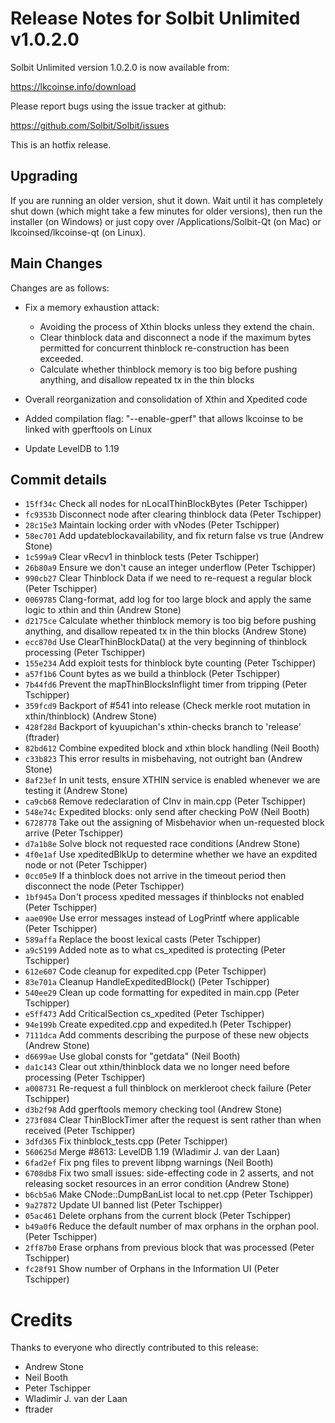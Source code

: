 Release Notes for Solbit Unlimited v1.0.2.0
============================================

Solbit Unlimited version 1.0.2.0 is now available from:

  <https://lkcoinse.info/download>

Please report bugs using the issue tracker at github:

  <https://github.com/Solbit/Solbit/issues>

This is an hotfix release.

Upgrading
---------

If you are running an older version, shut it down. Wait until it has completely
shut down (which might take a few minutes for older versions), then run the
installer (on Windows) or just copy over /Applications/Solbit-Qt (on Mac) or
lkcoinsed/lkcoinse-qt (on Linux).

Main Changes
------------

Changes are as follows:

- Fix a memory exhaustion attack:
  * Avoiding the process of Xthin blocks unless they extend the chain.
  * Clear thinblock data and disconnect a node if the maximum bytes permitted for concurrent thinblock re-construction has been exceeded.
  * Calculate whether thinblock memory is too big before pushing anything, and disallow repeated tx in the thin blocks

- Overall reorganization and consolidation of Xthin and Xpedited code

- Added compilation flag: "--enable-gperf" that allows lkcoinse to be linked with gperftools on Linux

- Update LevelDB to 1.19

Commit details
--------------

- `15ff34c` Check all nodes for nLocalThinBlockBytes (Peter Tschipper)
- `fc9353b` Disconnect node after clearing thinblock data (Peter Tschipper)
- `28c15e3` Maintain locking order with vNodes (Peter Tschipper)
- `58ec701` Add updateblockavailability, and fix return false vs true (Andrew Stone)
- `1c599a9` Clear vRecv1 in thinblock tests (Peter Tschipper)
- `26b80a9` Ensure we don't cause an integer underflow (Peter Tschipper)
- `990cb27` Clear Thinblock Data if we need to re-request a regular block (Peter Tschipper)
- `0069785` Clang-format, add log for too large block and apply the same logic to xthin and thin (Andrew Stone)
- `d2175ce` Calculate whether thinblock memory is too big before pushing anything, and disallow repeated tx in the thin blocks (Andrew Stone)
- `ecc870d` Use ClearThinBlockData() at the very beginning of thinblock processing (Peter Tschipper)
- `155e234` Add exploit tests for thinblock byte counting (Peter Tschipper)
- `a57f1b6` Count bytes as we build a thinblock (Peter Tschipper)
- `7b44fd6` Prevent the mapThinBlocksInflight timer from tripping (Peter Tschipper)
- `359fcd9` Backport of #541 into release (Check merkle root mutation in xthin/thinblock) (Andrew Stone)
- `428f28d` Backport of kyuupichan's xthin-checks branch to 'release' (ftrader)
- `82bd612` Combine expedited block and xthin block handling (Neil Booth)
- `c33b823` This error results in misbehaving, not outright ban (Andrew Stone)
- `8af23ef` In unit tests, ensure XTHIN service is enabled whenever we are testing it (Andrew Stone)
- `ca9cb68` Remove redeclaration of CInv in main.cpp (Peter Tschipper)
- `548e74c` Expedited blocks: only send after checking PoW (Neil Booth)
- `6728778` Take out the assigning of Misbehavior when un-requested block arrive (Peter Tschipper)
- `d7a1b8e` Solve block not requested race conditions (Andrew Stone)
- `4f0e1af` Use xpeditedBlkUp to determine whether we have an expdited node or not (Peter Tschipper)
- `0cc05e9` If a thinblock does not arrive in the timeout period then disconnect the node (Peter Tschipper)
- `1bf945a` Don't process xpedited messages if thinblocks not enabled (Peter Tschipper)
- `aae090e` Use error messages instead of LogPrintf where applicable (Peter Tschipper)
- `589affa` Replace the boost lexical casts (Peter Tschipper)
- `a9c5199` Added note as to what cs_xpedited is protecting (Peter Tschipper)
- `612e607` Code cleanup for expedited.cpp (Peter Tschipper)
- `83e701a` Cleanup HandleExpeditedBlock() (Peter Tschipper)
- `540ee29` Clean up code formatting for expedited in main.cpp (Peter Tschipper)
- `e5ff473` Add CriticalSection cs_xpedited (Peter Tschipper)
- `94e199b` Create expedited.cpp and expedited.h (Peter Tschipper)
- `7111dca` Add comments describing the purpose of these new objects (Andrew Stone)
- `d6699ae` Use global consts for "getdata" (Neil Booth)
- `da1c143` Clear out xthin/thinblock data we no longer need before processing (Peter Tschipper)
- `a008731` Re-request a full thinblock on merkleroot check failure (Peter Tschipper)
- `d3b2f98` Add gperftools memory checking tool (Andrew Stone)
- `273f084` Clear ThinBlockTimer after the request is sent rather than when  received (Peter Tschipper)
- `3dfd365` Fix thinblock_tests.cpp (Peter Tschipper)
- `560625d` Merge #8613: LevelDB 1.19 (Wladimir J. van der Laan)
- `6fad2ef` Fix png files to prevent libpng warnings (Neil Booth)
- `6708db8` Fix two small issues: side-effecting code in 2 asserts, and not releasing socket resources in an error condition (Andrew Stone)
- `b6cb5a6` Make CNode::DumpBanList local to net.cpp (Peter Tschipper)
- `9a27872` Update UI banned list (Peter Tschipper)
- `05ac461` Delete orphans from the current block (Peter Tschipper)
- `b49a0f6` Reduce the default number of max orphans in the orphan pool. (Peter Tschipper)
- `2ff87b0` Erase orphans from previous block that was processed (Peter Tschipper)
- `fc28f91` Show number of Orphans in the Information UI (Peter Tschipper)

Credits
=======

Thanks to everyone who directly contributed to this release:

- Andrew Stone
- Neil Booth
- Peter Tschipper
- Wladimir J. van der Laan
- ftrader










